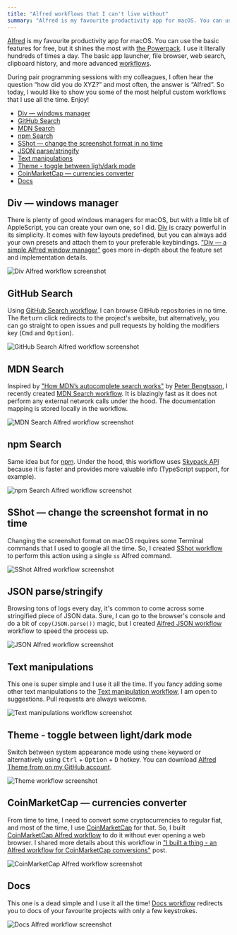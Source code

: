 ```yaml
---
title: "Alfred workflows that I can't live without"
summary: "Alfred is my favourite productivity app for macOS. You can use the basic features for free, but it shines the most with the Powerpack. I use it literally hundreds of times a day. The basic app launcher, file browser, web search, clipboard history, and more advanced workflows. These are my favourite ones!"
---
```


[Alfred](https://www.alfredapp.com) is my favourite productivity app for macOS. You can use the basic features for free, but it shines the most with [the Powerpack](https://www.alfredapp.com/shop/). I use it literally hundreds of times a day. The basic app launcher, file browser, web search, clipboard history, and more advanced [workflows](https://www.alfredapp.com/workflows/).

During pair programming sessions with my colleagues, I often hear the question “how did you do XYZ?” and most often, the answer is “Alfred”. So today, I would like to show you some of the most helpful custom workflows that I use all the time. Enjoy!

- [Div — windows manager](#div--windows-manager)
- [GitHub Search](#github-search)
- [MDN Search](#mdn-search)
- [npm Search](#npm-search)
- [SShot — change the screenshot format in no time](#sshot--change-the-screenshot-format-in-no-time)
- [JSON parse/stringify](#json-parsestringify)
- [Text manipulations](#text-manipulations)
- [Theme - toggle between ligh/dark mode](#theme---toggle-between-lightdark-mode)
- [CoinMarketCap — currencies converter](#coinmarketcap--currencies-converter)
- [Docs](#docs)

## Div — windows manager

There is plenty of good windows managers for macOS, but with a little bit of AppleScript, you can create your own one, so I did. [Div](https://github.com/pawelgrzybek/div) is crazy powerful in its simplicity. It comes with few layouts predefined, but you can always add your own presets and attach them to your preferable keybindings. ["Div — a simple Alfred window manager"](https://pawelgrzybek.com/div-simple-alfred-windows-manager/)  goes more in-depth about the feature set and implementation details.

![Div Alfred workflow screenshot](2021-08-17-1.gif)

## GitHub Search

Using [GitHub Search workflow](https://github.com/pawelgrzybek/alfred-github-search), I can browse GitHub repositories in no time. The <kbd>Return</kbd> click redirects to the project's website, but alternatively, you can go straight to open issues and pull requests by holding the modifiers key (<kbd>Cmd</kbd> and <kbd>Option</kbd>).

![GitHub Search Alfred workflow screenshot](2021-08-17-2.gif)

## MDN Search

Inspired by ["How MDN’s autocomplete search works"](https://hacks.mozilla.org/2021/08/mdns-autocomplete-search/) by [Peter Bengtsson](https://twitter.com/peterbe), I recently created [MDN Search workflow](https://github.com/pawelgrzybek/alfred-mdn-search). It is blazingly fast as it does not perform any external network calls under the hood. The documentation mapping is stored locally in the workflow.

![MDN Search Alfred workflow screenshot](2021-08-17-3.gif)

## npm Search

Same idea but for [npm](https://github.com/pawelgrzybek/alfred-npm-search). Under the hood, this workflow uses [Skypack API](https://www.skypack.dev/view/react) because it is faster and provides more valuable info (TypeScript support, for example).

![npm Search Alfred workflow screenshot](2021-08-17-4.gif)

## SShot — change the screenshot format in no time

Changing the screenshot format on macOS requires some Terminal commands that I used to google all the time. So, I created [SShot workflow](https://github.com/pawelgrzybek/alfred-sshot) to perform this action using a single `ss` Alfred command.

![SShot Alfred workflow screenshot](2021-08-17-5.gif)

## JSON parse/stringify

Browsing tons of logs every day, it's common to come across some stringified piece of JSON data. Sure, I can go to the browser's console and do a bit of `copy(JSON.parse())` magic, but I created [Alfred JSON workflow](https://github.com/pawelgrzybek/alfred-json) workflow to speed the process up.


![JSON Alfred workflow screenshot](2021-08-17-6.gif)

## Text manipulations

This one is super simple and I use it all the time. If you fancy adding some other text manipulations to the [Text manipulation workflow](https://github.com/pawelgrzybek/alfred-text-manipulation), I am open to suggestions. Pull requests are always welcome.


![Text manipulations workflow screenshot](2021-08-17-7.gif)

## Theme - toggle between light/dark mode

Switch between system appearance mode using `theme` keyword or alternatively using <kbd>Ctrl</kbd> + <kbd>Option</kbd> + <kbd>D</kbd> hotkey. You can download [Alfred Theme from on my GitHub account](https://github.com/pawelgrzybek/alfred-theme).

![Theme workflow screenshot](2021-08-17-8.gif)

## CoinMarketCap — currencies converter

From time to time, I need to convert some cryptocurrencies to regular fiat, and most of the time, I use [CoinMarketCap](https://coinmarketcap.com/) for that. So, I built [CoinMarketCap Alfred workflow](https://github.com/pawelgrzybek/alfred-cointmarketcap) to do it without ever opening a web browser. I shared more details about this workflow in ["I built a thing - an Alfred workflow for CoinMarketCap conversions"](https://pawelgrzybek.com/i-built-a-thing-an-alfred-workflow-for-coinmarketcap-conversions/) post.

![CoinMarketCap Alfred workflow screenshot](2021-08-17-9.gif)
## Docs

This one is a dead simple and I use it all the time! [Docs workflow](https://github.com/pawelgrzybek/alfred-docs)  redirects you to docs of your favourite projects with only a few keystrokes.

![Docs Alfred workflow screenshot](2021-08-17-10.gif)
